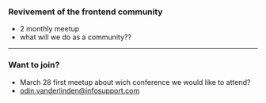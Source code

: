 ### Revivement of the frontend community

- 2 monthly meetup
- what will we do as a community??

---

### Want to join?

- March 28 first meetup about wich conference we would like to attend?
- odin.vanderlinden@infosupport.com

